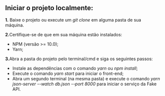 <h2 align="left">Iniciar o projeto localmente:</h2>

<p><b>1.</b> Baixe o projeto ou execute um <i>git clone</i> em alguma pasta de sua máquina.</p>
<p><b>2.</b>Certifique-se de que em sua máquina estão instalados: </p>

<ul>
    <li>NPM (versão >= 10.0);</li>
    <li>Yarn;</li>
</ul>

<p><b>3.</b>Abra a pasta do projeto pelo terminal/cmd e siga os seguintes passos: </p>
    
<ul>
    <li>Instale as dependências com o comando <i>yarn</i> ou <i>npm install</i>;</li>
    <li>Execute o comando <i>yarn start</i> para iniciar o front-end;</li>
    <li>Abra um segundo terminal (na mesma pasta) e execute o comando <i>yarn json-server --watch db.json --port 8000</i> para iniciar o serviço da Fake API.</li>
</ul>
